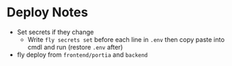 # Deploy Notes
- Set secrets if they change
	- Write `fly secrets set` before each line in `.env` then copy paste into cmdl and run (restore `.env` after)
- fly deploy from `frontend/portia` and `backend`